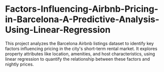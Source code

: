 # Factors-Influencing-Airbnb-Pricing-in-Barcelona-A-Predictive-Analysis-Using-Linear-Regression
This project analyzes the Barcelona Airbnb listings dataset to identify key factors influencing pricing in the city's short-term rental market. It explores property attributes like location, amenities, and host characteristics, using linear regression to quantify the relationship between these factors and nightly prices.
